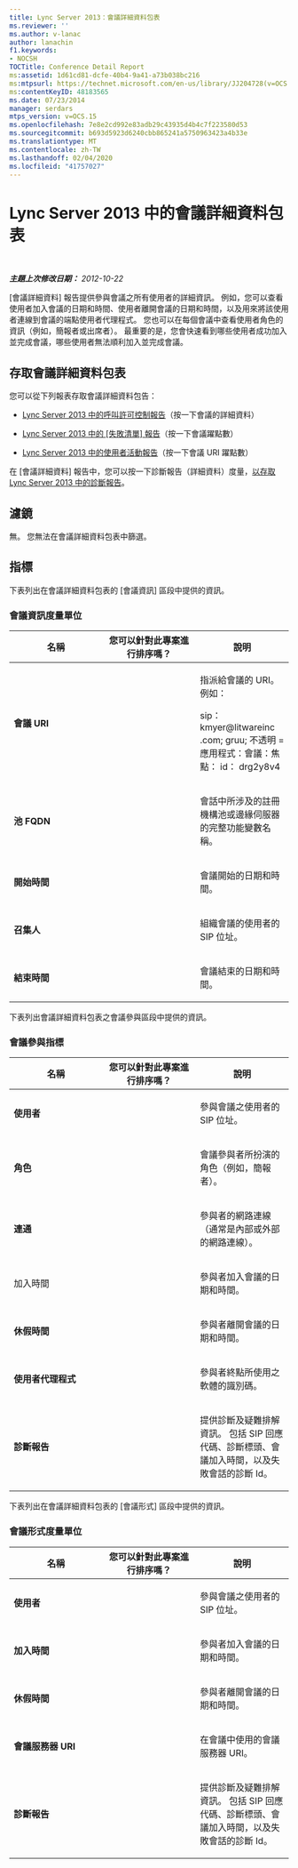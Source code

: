 ```yaml
---
title: Lync Server 2013：會議詳細資料包表
ms.reviewer: ''
ms.author: v-lanac
author: lanachin
f1.keywords:
- NOCSH
TOCTitle: Conference Detail Report
ms:assetid: 1d61cd81-dcfe-40b4-9a41-a73b038bc216
ms:mtpsurl: https://technet.microsoft.com/en-us/library/JJ204728(v=OCS.15)
ms:contentKeyID: 48183565
ms.date: 07/23/2014
manager: serdars
mtps_version: v=OCS.15
ms.openlocfilehash: 7e8e2cd992e83adb29c43935d4b4c7f223580d53
ms.sourcegitcommit: b693d5923d6240cbb865241a5750963423a4b33e
ms.translationtype: MT
ms.contentlocale: zh-TW
ms.lasthandoff: 02/04/2020
ms.locfileid: "41757027"
---
```

<div data-xmlns="http://www.w3.org/1999/xhtml">

<div class="topic" data-xmlns="http://www.w3.org/1999/xhtml" data-msxsl="urn:schemas-microsoft-com:xslt" data-cs="http://msdn.microsoft.com/en-us/">

<div data-asp="http://msdn2.microsoft.com/asp">

# <a name="conference-detail-report-in-lync-server-2013"></a>Lync Server 2013 中的會議詳細資料包表

</div>

<div id="mainSection">

<div id="mainBody">

<span> </span>

_**主題上次修改日期：** 2012-10-22_

[會議詳細資料] 報告提供參與會議之所有使用者的詳細資訊。 例如，您可以查看使用者加入會議的日期和時間、使用者離開會議的日期和時間，以及用來將該使用者連線到會議的端點使用者代理程式。 您也可以在每個會議中查看使用者角色的資訊（例如，簡報者或出席者）。 最重要的是，您會快速看到哪些使用者成功加入並完成會議，哪些使用者無法順利加入並完成會議。

<div>

## <a name="accessing-the-conference-detail-report"></a>存取會議詳細資料包表

您可以從下列報表存取會議詳細資料包告：

  - [Lync Server 2013 中的呼叫許可控制報告](lync-server-2013-call-admission-control-report.md)（按一下會議的詳細資料）

  - [Lync Server 2013 中的 [失敗清單] 報告](lync-server-2013-failure-list-report.md)（按一下會議躍點數）

  - [Lync Server 2013 中的使用者活動報告](lync-server-2013-user-activity-report.md)（按一下會議 URI 躍點數）

在 [會議詳細資料] 報告中，您可以按一下診斷報告（詳細資料）度量，[以存取 Lync Server 2013 中的診斷報告](lync-server-2013-diagnostic-report.md)。

</div>

<div>

## <a name="filters"></a>濾鏡

無。 您無法在會議詳細資料包表中篩選。

</div>

<div>

## <a name="metrics"></a>指標

下表列出在會議詳細資料包表的 [會議資訊] 區段中提供的資訊。

### <a name="conference-information-metrics"></a>會議資訊度量單位

<table>
<colgroup>
<col style="width: 33%" />
<col style="width: 33%" />
<col style="width: 33%" />
</colgroup>
<thead>
<tr class="header">
<th>名稱</th>
<th>您可以針對此專案進行排序嗎？</th>
<th>說明</th>
</tr>
</thead>
<tbody>
<tr class="odd">
<td><p><strong>會議 URI</strong></p></td>
<td></td>
<td><p>指派給會議的 URI。 例如：</p>
<p>sip： kmyer@litwareinc .com; gruu; 不透明 = 應用程式：會議：焦點： id： drg2y8v4</p></td>
</tr>
<tr class="even">
<td><p><strong>池 FQDN</strong></p></td>
<td></td>
<td><p>會話中所涉及的註冊機構池或邊緣伺服器的完整功能變數名稱。</p></td>
</tr>
<tr class="odd">
<td><p><strong>開始時間</strong></p></td>
<td></td>
<td><p>會議開始的日期和時間。</p></td>
</tr>
<tr class="even">
<td><p><strong>召集人</strong></p></td>
<td></td>
<td><p>組織會議的使用者的 SIP 位址。</p></td>
</tr>
<tr class="odd">
<td><p><strong>結束時間</strong></p></td>
<td></td>
<td><p>會議結束的日期和時間。</p></td>
</tr>
</tbody>
</table>


下表列出會議詳細資料包表之會議參與區段中提供的資訊。

### <a name="conference-participation-metrics"></a>會議參與指標

<table>
<colgroup>
<col style="width: 33%" />
<col style="width: 33%" />
<col style="width: 33%" />
</colgroup>
<thead>
<tr class="header">
<th>名稱</th>
<th>您可以針對此專案進行排序嗎？</th>
<th>說明</th>
</tr>
</thead>
<tbody>
<tr class="odd">
<td><p><strong>使用者</strong></p></td>
<td></td>
<td><p>參與會議之使用者的 SIP 位址。</p></td>
</tr>
<tr class="even">
<td><p><strong>角色</strong></p></td>
<td></td>
<td><p>會議參與者所扮演的角色（例如，簡報者）。</p></td>
</tr>
<tr class="odd">
<td><p><strong>連通</strong></p></td>
<td></td>
<td><p>參與者的網路連線（通常是內部或外部的網路連線）。</p></td>
</tr>
<tr class="even">
<td><p>加入時間</p></td>
<td></td>
<td><p>參與者加入會議的日期和時間。</p></td>
</tr>
<tr class="odd">
<td><p><strong>休假時間</strong></p></td>
<td></td>
<td><p>參與者離開會議的日期和時間。</p></td>
</tr>
<tr class="even">
<td><p><strong>使用者代理程式</strong></p></td>
<td></td>
<td><p>參與者終點所使用之軟體的識別碼。</p></td>
</tr>
<tr class="odd">
<td><p><strong>診斷報告</strong></p></td>
<td></td>
<td><p>提供診斷及疑難排解資訊。 包括 SIP 回應代碼、診斷標頭、會議加入時間，以及失敗會話的診斷 Id。</p></td>
</tr>
</tbody>
</table>


下表列出在會議詳細資料包表的 [會議形式] 區段中提供的資訊。

### <a name="conference-modalities-metrics"></a>會議形式度量單位

<table>
<colgroup>
<col style="width: 33%" />
<col style="width: 33%" />
<col style="width: 33%" />
</colgroup>
<thead>
<tr class="header">
<th>名稱</th>
<th>您可以針對此專案進行排序嗎？</th>
<th>說明</th>
</tr>
</thead>
<tbody>
<tr class="odd">
<td><p><strong>使用者</strong></p></td>
<td></td>
<td><p>參與會議之使用者的 SIP 位址。</p></td>
</tr>
<tr class="even">
<td><p><strong>加入時間</strong></p></td>
<td></td>
<td><p>參與者加入會議的日期和時間。</p></td>
</tr>
<tr class="odd">
<td><p><strong>休假時間</strong></p></td>
<td></td>
<td><p>參與者離開會議的日期和時間。</p></td>
</tr>
<tr class="even">
<td><p><strong>會議服務器 URI</strong></p></td>
<td></td>
<td><p>在會議中使用的會議服務器 URI。</p></td>
</tr>
<tr class="odd">
<td><p><strong>診斷報告</strong></p></td>
<td></td>
<td><p>提供診斷及疑難排解資訊。 包括 SIP 回應代碼、診斷標頭、會議加入時間，以及失敗會話的診斷 Id。</p></td>
</tr>
</tbody>
</table>


</div>

</div>

<span> </span>

</div>

</div>

</div>

